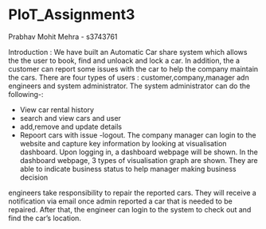 # PIoT_Assignment3


Prabhav Mohit Mehra - s3743761

Introduction : We have built an Automatic Car share system which allows the the user to book, find and unloack and lock a car. In addition, the a customer can report some issues with the car to help the company maintain the cars. There are four types of users : customer,company,manager adn engineers and system administrator. The system administrator can do the following-:
- View car rental history
- search and view cars and user
- add,remove and update details
- Repoort cars with issue
-logout.
The company manager can login to the website and capture key information by looking at visualisation dashboard. Upon logging in, a dashboard webpage will be shown. In the dashboard webpage, 3 types of visualisation graph are shown. They are able to indicate business status to help manager making business decision

engineers take responsibility to repair the reported cars. They will receive a notification via email once admin reported a car that is needed to be repaired. After that, the engineer can login to the system to check out and find the car’s location.

